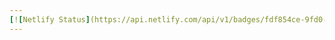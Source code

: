 ```yaml
--- 
[![Netlify Status](https://api.netlify.com/api/v1/badges/fdf854ce-9fd0-442d-8e79-9cedb4bd8100/deploy-status)](https://app.netlify.com/sites/emanueledelmonte/deploys)
---
```

